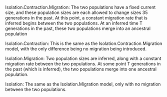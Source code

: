Isolation.Contraction.Migration: The two populations have a fixed current size, and these population sizes are each allowed to change sizes 35 generations in the past. At this point, a constant migration rate that is inferred begins between the two populations. At an inferred time T generations in the past, these two populations merge into an ancestral population


Isolation.Contraction: This is the same as the Isolation.Contraction.Migration model, with the only difference being no migration being introduced. 


Isolation.Migration: Two population sizes are inferred, along with a constant migration rate between the two populations. At some point T generations in the past (which is inferred), the two populations merge into one ancestral population. 


Isolation: The same as the Isolation.Migration model, only with no migration between the two populations.


